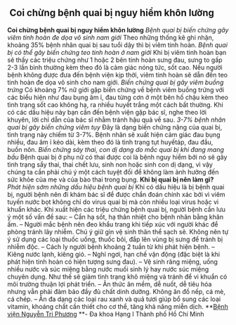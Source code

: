 ## ️ Coi chừng bệnh quai bị nguy hiểm khôn lường

**Coi chừng bệnh quai bị nguy hiểm khôn lường**
_Bệnh quai bị biến chứng gây viêm tinh hoàn đe dọa vô sinh nam giới_
Theo những thống kê ghi nhận, khoảng 35% bệnh nhân quai bị sau tuổi dậy thì bị viêm tinh hoàn.
_Bệnh quai bị có thể gây biến chứng teo tinh hoàn ở nam giới_
Khi bị viêm tinh hoàn bạn sẽ thấy các triệu chứng như 1 hoặc 2 bên tinh hoàn sưng đau, sưng to gấp 2-3 lần bình thường kèm theo đó là cảm giác nóng tức, sốt cao. Nếu người bệnh không được đưa đến bệnh viện kịp thời, viêm tinh hoàn sẽ dẫn đến teo tinh hoàn đe dọa vô sinh cho nam giới.
_Biến chứng quai bị gây viêm buồng trứng_
Có khoảng 7% nữ giới gặp biến chứng về bệnh viêm buồng trứng với các biểu hiện như đau bụng âm ỉ, đau từng cơn ở một bên hố chậu kèm theo tình trạng sốt cao không hạ, ra nhiều huyết trắng một cách bất thường. Khi có các dấu hiệu này bạn cần đến bệnh viện gặp bác sĩ, nghe theo lời khuyên, lời chỉ dẫn của bác sĩ nhằm tránh hậu quả về sau.
_3-7% bệnh nhân quai bị gây biến chứng viêm tụy_
Đây là dạng biến chứng nặng của quai bị, tình trạng này chiếm từ 3-7%. Bệnh nhân sẽ xuất hiện cảm giác đau bụng nhiều, đau âm ỉ kéo dài, kèm theo đó là tình trạng tụt huyếtáp, đau đầu, buồn nôn.
_Biến chứng sảy thai, con dị dạng do mắc quai bị khi đang mang bầu_
Bệnh quai bị ở phụ nữ có thai được coi là bệnh nguy hiểm bởi nó sẽ gây tình trạng sẩy thai, thai chết lưu, sinh non hoặc sinh con dị dạng, vì vậy chúng ta cần phải chú ý một cách tuyệt đối để không làm ảnh hưởng đến sức khỏe của mẹ và của bào thai trong bụng.
**Khi bị quai bị nên làm gì?**
_Phát hiện sớm những dấu hiệu bệnh quai bị_
Khi có dấu hiệu là bị bệnh quai bị, người bệnh nên đi khám bác sĩ để được chẩn đoán chính xác bởi vì viêm tuyến nước bọt không chỉ do virus quai bị mà còn nhiều loại virus hoặc vi khuẩn khác. Khi xuất hiện các triệu chứng bệnh quai bị, người bệnh cần lưu ý một số vấn đề sau:
– Cần hạ sốt, hạ thân nhiệt cho bệnh nhân bằng khăn ấm.
– Người mắc bệnh nên đeo khẩu trang khi tiếp xúc với người khác để phòng tránh lây nhiễm. Chú ý giữ gìn vệ sinh thân thể sạch sẽ. Không nên tự ý sử dụng các loại thuốc uống, thuốc bôi, đắp lên vùng bị sưng để tránh bị nhiễm độc.
– Cách ly người bệnh khoảng 2 tuần từ khi phát hiện bệnh.
– Kiêng nước lạnh, kiêng gió.
– Nghỉ ngơi, hạn chế vận động (đặc biệt là khi phát hiện tinh hoàn có hiện tượng sưng đau).
– Vệ sinh răng miệng, uống nhiều nước và súc miệng bằng nước muối sinh lý hay nước súc miệng chuyên dụng. Như thế sẽ giảm tình trạng khô miệng và tránh để vi khuẩn có môi trường thuận lợi phát triển.
– Ăn thức ăn mềm, dễ nuốt, dễ tiêu hóa nhưng vẫn phải đảm bảo đầy đủ chất dinh dưỡng. Không ăn đồ nếp, cá mè, cá chép.
– Ăn đa dạng các loại rau xanh và quả tươi giúp bổ sung các loại vitamin, khoáng chất cần thiết cho cơ thể, tăng khả năng miễn dịch.
**[Bệnh viện Nguyễn Tri Phương](https://bvnguyentriphuong.com.vn/) **- Đa khoa Hạng I Thành phố Hồ Chí Minh
